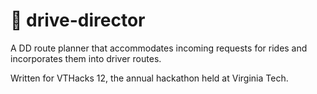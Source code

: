 # 🚗 drive-director
A DD route planner that accommodates incoming requests for rides and incorporates them into driver routes.

Written for VTHacks 12, the annual hackathon held at Virginia Tech.
